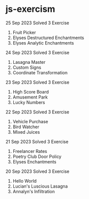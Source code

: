 # js-exercism

25 Sep 2023
Solved 3 Exercise
1) Fruit Picker
2) Elyses Destructured Enchantments
3) Elyses Analytic Enchantments

24 Sep 2023
Solved 3 Exercise
1) Lasagna Master 
2) Custom Signs
3) Coordinate Transformation


23 Sep 2023
Solved 3 Exercise
1) High Score Board
2) Amusement Park
3) Lucky Numbers


22 Sep 2023
Solved 3 Exercise
1) Vehicle Purchase
2) Bird Watcher
3) Mixed Juices


21 Sep 2023
Solved 3 Exercise
1) Freelancer Rates
2) Poetry Club Door Policy
3) Elyses Enchantments


20 Sep 2023
Solved 3 Exercise
1) Hello World
2) Lucian's Luscious Lasagna
3) Annalyn's Infiltration